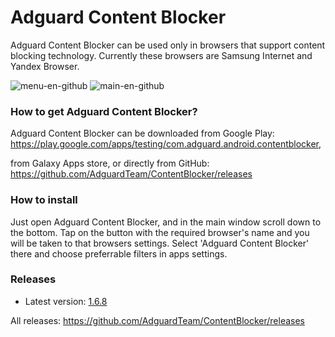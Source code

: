 # Adguard Content Blocker

Adguard Content Blocker can be used only in browsers that support content blocking technology. Currently these browsers are Samsung Internet and Yandex Browser.

![menu-en-github](https://cloud.githubusercontent.com/assets/8577533/18669011/84b0868c-7f41-11e6-8206-29328f06c3a8.jpg)
![main-en-github](https://cloud.githubusercontent.com/assets/8577533/18669037/a4540de2-7f41-11e6-8b12-99940484c889.jpg)

### How to get Adguard Content Blocker?  
Adguard Content Blocker can be downloaded from Google Play:
https://play.google.com/apps/testing/com.adguard.android.contentblocker,

from Galaxy Apps store, or directly from GitHub: 
https://github.com/AdguardTeam/ContentBlocker/releases

### How to install

Just open Adguard Content Blocker, and in the main window scroll down to the bottom. Tap on the button with the required browser's name and you will be taken to that browsers settings.
Select 'Adguard Content Blocker' there and choose preferrable filters in apps settings.

### Releases

* Latest version: [1.6.8](https://github.com/AdguardTeam/ContentBlocker/releases/tag/v1.6.8)

All releases: 
https://github.com/AdguardTeam/ContentBlocker/releases
